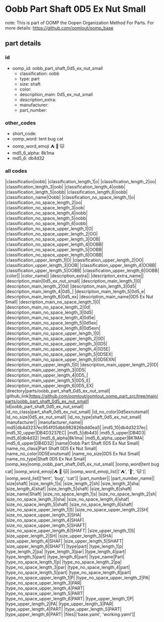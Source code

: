 # Oobb Part Shaft 0D5 Ex Nut Small  

note: This is part of OOMP the Oopen Organization Method For Parts. For more details: https://github.com/oomlout/oomp_base

##  part details





### id
* oomp_id: oobb_part_shaft_0d5_ex_nut_small
  * classification: oobb
  * type: part
  * size: shaft
  * color: 
  * description_main: 0d5_ex_nut_small
  * description_extra: 
  * manufacturer: 
  * part_number: 

### other_codes
* short_code: 
* oomp_word: tent bug cat
* oomp_word_emoji :tent: :bug: :cat:
* md5_6_alpha: 8k1ma
* md5_6: db4d32

### all codes 
|classification|oobb|
|classification_length_1|o|
|classification_length_2|oo|
|classification_length_3|oob|
|classification_length_4|oobb|
|classification_length_5|oobb|
|classification_length_6|oobb|
|classification_name|Oobb|
|classification_no_space_length_1|o|
|classification_no_space_length_2|oo|
|classification_no_space_length_3|oob|
|classification_no_space_length_4|oobb|
|classification_no_space_length_5|oobb|
|classification_no_space_length_6|oobb|
|classification_no_space_upper_length_1|O|
|classification_no_space_upper_length_2|OO|
|classification_no_space_upper_length_3|OOB|
|classification_no_space_upper_length_4|OOBB|
|classification_no_space_upper_length_5|OOBB|
|classification_no_space_upper_length_6|OOBB|
|classification_upper_length_1|O|
|classification_upper_length_2|OO|
|classification_upper_length_3|OOB|
|classification_upper_length_4|OOBB|
|classification_upper_length_5|OOBB|
|classification_upper_length_6|OOBB|
|color||
|color_name||
|description_extra||
|description_extra_name||
|description_main|0d5_ex_nut_small|
|description_main_length_1|0|
|description_main_length_2|0d|
|description_main_length_3|0d5|
|description_main_length_4|0d5_|
|description_main_length_5|0d5_e|
|description_main_length_6|0d5_ex|
|description_main_name|0D5 Ex Nut Small|
|description_main_no_space_length_1|0|
|description_main_no_space_length_2|0d|
|description_main_no_space_length_3|0d5|
|description_main_no_space_length_4|0d5e|
|description_main_no_space_length_5|0d5ex|
|description_main_no_space_length_6|0d5exn|
|description_main_no_space_upper_length_1|0|
|description_main_no_space_upper_length_2|0D|
|description_main_no_space_upper_length_3|0D5|
|description_main_no_space_upper_length_4|0D5E|
|description_main_no_space_upper_length_5|0D5EX|
|description_main_no_space_upper_length_6|0D5EXN|
|description_main_upper_length_1|0|
|description_main_upper_length_2|0D|
|description_main_upper_length_3|0D5|
|description_main_upper_length_4|0D5_|
|description_main_upper_length_5|0D5_E|
|description_main_upper_length_6|0D5_EX|
|directory|parts/oobb_part_shaft_0d5_ex_nut_small|
|github_link|https://github.com/oomlout/oomlout_oomp_part_src/tree/main/parts/oobb_part_shaft_0d5_ex_nut_small|
|id|oobb_part_shaft_0d5_ex_nut_small|
|id_no_class|part_shaft_0d5_ex_nut_small|
|id_no_color|0d5exnutsmall|
|id_no_size|0d5_ex_nut_small|
|id_no_type|shaft_0d5_ex_nut_small|
|manufacturer||
|manufacturer_name||
|md5|db4d3237ec954f05dbb982826bdd0ea5|
|md5_10|db4d3237ec|
|md5_10_upper|DB4D3237EC|
|md5_5|db4d3|
|md5_5_upper|DB4D3|
|md5_6|db4d32|
|md5_6_alpha|8k1ma|
|md5_6_alpha_upper|8K1MA|
|md5_6_upper|DB4D32|
|name|Oobb Part Shaft 0D5 Ex Nut Small|
|name_no_class|Part Shaft 0D5 Ex Nut Small|
|name_no_color|0D5Exnutsmall|
|name_no_size|0D5 Ex Nut Small|
|name_no_type|Shaft 0D5 Ex Nut Small|
|oomp_key|oomp_oobb_part_shaft_0d5_ex_nut_small|
|oomp_word|tent bug cat|
|oomp_word_emoji|:tent: :bug: :cat:|
|oomp_word_emoji_list|[':tent:', ':bug:', ':cat:']|
|oomp_word_list|['tent', 'bug', 'cat']|
|part_number||
|part_number_name||
|size|shaft|
|size_length_1|s|
|size_length_2|sh|
|size_length_3|sha|
|size_length_4|shaf|
|size_length_5|shaft|
|size_length_6|shaft|
|size_name|Shaft|
|size_no_space_length_1|s|
|size_no_space_length_2|sh|
|size_no_space_length_3|sha|
|size_no_space_length_4|shaf|
|size_no_space_length_5|shaft|
|size_no_space_length_6|shaft|
|size_no_space_upper_length_1|S|
|size_no_space_upper_length_2|SH|
|size_no_space_upper_length_3|SHA|
|size_no_space_upper_length_4|SHAF|
|size_no_space_upper_length_5|SHAFT|
|size_no_space_upper_length_6|SHAFT|
|size_upper_length_1|S|
|size_upper_length_2|SH|
|size_upper_length_3|SHA|
|size_upper_length_4|SHAF|
|size_upper_length_5|SHAFT|
|size_upper_length_6|SHAFT|
|type|part|
|type_length_1|p|
|type_length_2|pa|
|type_length_3|par|
|type_length_4|part|
|type_length_5|part|
|type_length_6|part|
|type_name|Part|
|type_no_space_length_1|p|
|type_no_space_length_2|pa|
|type_no_space_length_3|par|
|type_no_space_length_4|part|
|type_no_space_length_5|part|
|type_no_space_length_6|part|
|type_no_space_upper_length_1|P|
|type_no_space_upper_length_2|PA|
|type_no_space_upper_length_3|PAR|
|type_no_space_upper_length_4|PART|
|type_no_space_upper_length_5|PART|
|type_no_space_upper_length_6|PART|
|type_upper_length_1|P|
|type_upper_length_2|PA|
|type_upper_length_3|PAR|
|type_upper_length_4|PART|
|type_upper_length_5|PART|
|type_upper_length_6|PART|
|files|['base.yaml', 'working.yaml']|
